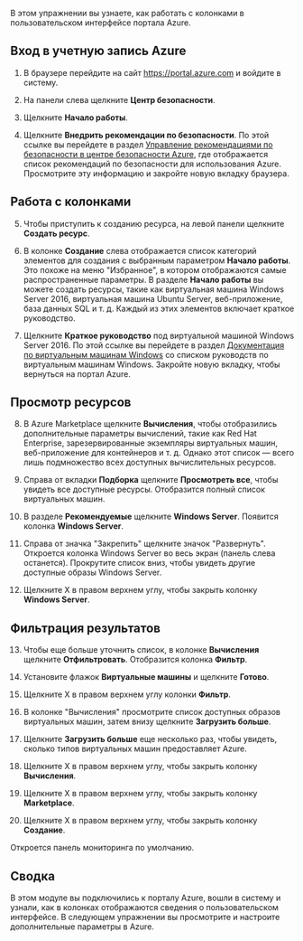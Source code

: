 В этом упражнении вы узнаете, как работать с колонками в пользовательском интерфейсе портала Azure.

## <a name="log-on-to-azure"></a>Вход в учетную запись Azure

1. В браузере перейдите на сайт https://portal.azure.com и войдите в систему.

2. На панели слева щелкните **Центр безопасности**.

3. Щелкните **Начало работы**.

4. Щелкните **Внедрить рекомендации по безопасности**. По этой ссылке вы перейдете в раздел [Управление рекомендациями по безопасности в центре безопасности Azure](https://docs.microsoft.com/azure/security-center/security-center-recommendations), где отображается список рекомендаций по безопасности для использования Azure. Просмотрите эту информацию и закройте новую вкладку браузера.

## <a name="working-with-blades"></a>Работа с колонками

5. Чтобы приступить к созданию ресурса, на левой панели щелкните **Создать ресурс**.

6. В колонке **Создание** слева отображается список категорий элементов для создания с выбранным параметром **Начало работы**. Это похоже на меню "Избранное", в котором отображаются самые распространенные параметры. В разделе **Начало работы** вы можете создать ресурсы, такие как виртуальная машина Windows Server 2016, виртуальная машина Ubuntu Server, веб-приложение, база данных SQL и т. д. Каждый из этих элементов включает краткое руководство.

7. Щелкните **Краткое руководство** под виртуальной машиной Windows Server 2016. По этой ссылке вы перейдете в раздел [Документация по виртуальным машинам Windows](https://docs.microsoft.com/azure/virtual-machines/windows/) со списком руководств по виртуальным машинам Windows. Закройте новую вкладку, чтобы вернуться на портал Azure.

## <a name="viewing-resources"></a>Просмотр ресурсов

8. В Azure Marketplace щелкните **Вычисления**, чтобы отобразились дополнительные параметры вычислений, такие как Red Hat Enterprise, зарезервированные экземпляры виртуальных машин, веб-приложение для контейнеров и т. д. Однако этот список — всего лишь подмножество всех доступных вычислительных ресурсов.

9. Справа от вкладки **Подборка** щелкните **Просмотреть все**, чтобы увидеть все доступные ресурсы. Отобразится полный список виртуальных машин.

10. В разделе **Рекомендуемые** щелкните **Windows Server**. Появится колонка **Windows Server**.

11. Справа от значка "Закрепить" щелкните значок "Развернуть". Откроется колонка Windows Server во весь экран (панель слева останется). Прокрутите список вниз, чтобы увидеть другие доступные образы Windows Server.

12. Щелкните X в правом верхнем углу, чтобы закрыть колонку **Windows Server**.

## <a name="filtering-results"></a>Фильтрация результатов

13. Чтобы еще больше уточнить список, в колонке **Вычисления** щелкните **Отфильтровать**. Отобразится колонка **Фильтр**.

14. Установите флажок **Виртуальные машины** и щелкните **Готово**.

15. Щелкните X в правом верхнем углу колонки **Фильтр**.

16. В колонке "Вычисления" просмотрите список доступных образов виртуальных машин, затем внизу щелкните **Загрузить больше**.

17. Щелкните **Загрузить больше** еще несколько раз, чтобы увидеть, сколько типов виртуальных машин предоставляет Azure.

18. Щелкните X в правом верхнем углу, чтобы закрыть колонку **Вычисления**.

19. Щелкните X в правом верхнем углу, чтобы закрыть колонку **Marketplace**.

20. Щелкните X в правом верхнем углу, чтобы закрыть колонку **Создание**.

Откроется панель мониторинга по умолчанию.

## <a name="summary"></a>Сводка

В этом модуле вы подключились к порталу Azure, вошли в систему и узнали, как в колонках отображаются сведения о пользовательском интерфейсе. В следующем упражнении вы просмотрите и настроите дополнительные параметры в Azure.